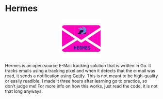 # Hermes

<p align="center">
  <img width="128" height="128" src="/public/hermes.png?raw=true">
</p>

Hermes is an open source E-Mail tracking solution that is written in Go. It tracks emails using a tracking pixel and when it detects that the e-mail was read, it sends a notification using [Gotify](https://github.com/gotify/server). This is not meant to be high-quality or easily readible. I made it three hours after learning go to practice, so don't judge me! For more info on how this works, just read the code, it is not that long anyways. 
